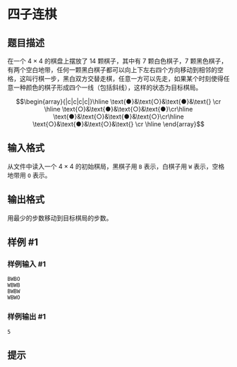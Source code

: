 # 四子连棋

## 题目描述

在一个 $4\times 4$ 的棋盘上摆放了 $14$ 颗棋子，其中有 $7$ 颗白色棋子，$7$ 颗黑色棋子，有两个空白地带，任何一颗黑白棋子都可以向上下左右四个方向移动到相邻的空格，这叫行棋一步，黑白双方交替走棋，任意一方可以先走，如果某个时刻使得任意一种颜色的棋子形成四个一线（包括斜线），这样的状态为目标棋局。

$$\begin{array}{|c|c|c|c|}\hline
\text{●}&\text{○}&\text{●}&\text{} \cr \hline
\text{○}&\text{●}&\text{○}&\text{●}\cr\hline
\text{●}&\text{○}&\text{●}&\text{○}\cr\hline
\text{○}&\text{●}&\text{○}&\text{} \cr \hline
\end{array}$$

## 输入格式

从文件中读入一个 $4\times 4$ 的初始棋局，黑棋子用 `B` 表示，白棋子用 `W` 表示，空格地带用 `O` 表示。


## 输出格式

用最少的步数移动到目标棋局的步数。


## 样例 #1

### 样例输入 #1
```
BWBO
WBWB
BWBW
WBWO
```

### 样例输出 #1

```
5
```

## 提示


